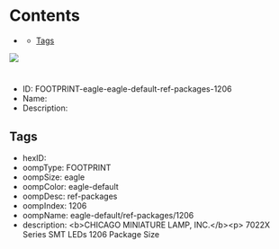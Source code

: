 



Contents
========

* [](#)
	* [Tags](#tags)
  
![][im]
# 

- ID: FOOTPRINT-eagle-eagle-default-ref-packages-1206
- Name: 
- Description: 

## Tags

- hexID: 
- oompType: FOOTPRINT
- oompSize: eagle
- oompColor: eagle-default
- oompDesc: ref-packages
- oompIndex: 1206
- oompName: eagle-default/ref-packages/1206
- description: &lt;b&gt;CHICAGO MINIATURE LAMP, INC.&lt;/b&gt;&lt;p&gt;&#xD;
7022X Series SMT LEDs 1206 Package Size



[im]: image.png
